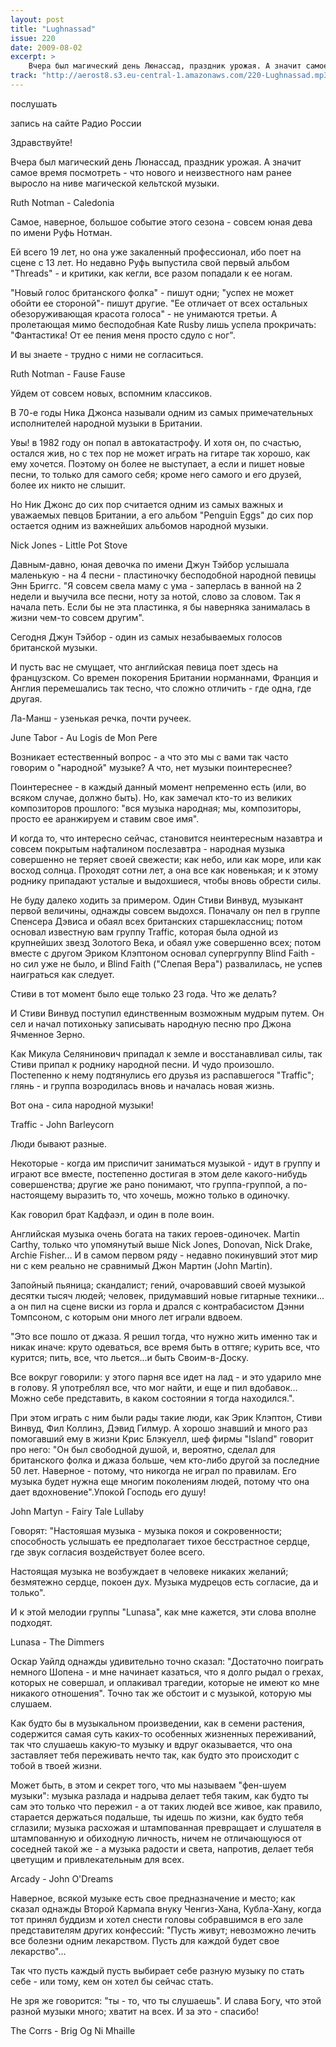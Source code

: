 ```yaml
---
layout: post
title: "Lughnassad"
issue: 220
date: 2009-08-02
excerpt: >
    Вчера был магический день Люнассад, праздник урожая. А значит самое время посмотреть - что нового и неизвестного нам ранее выросло на ниве магической кельтской музыки.
track: "http://aerost8.s3.eu-central-1.amazonaws.com/220-Lughnassad.mp3"
---
```


послушать

запись на сайте Радио России

Здравствуйте!

Вчера был магический день Люнассад, праздник урожая. А значит самое время посмотреть - что нового и неизвестного нам ранее выросло на ниве магической кельтской музыки.

Ruth Notman - Caledonia

Самое, наверное, большое событие этого сезона - совсем юная дева по имени Руфь Нотман.

Ей всего 19 лет, но она уже закаленный профессионал, ибо поет на сцене с 13 лет. Но недавно Руфь выпустила свой первый альбом "Threads" - и критики, как кегли, все разом попадали к ее ногам.

"Новый голос британского фолка" - пишут одни; "успех не может обойти ее стороной"- пишут другие. "Ее отличает от всех остальных обезоруживающая красота голоса" - не унимаются третьи. А пролетающая мимо бесподобная Kate Rusby лишь успела прокричать: "Фантастика! От ее пения меня просто сдуло с ног".

И вы знаете - трудно с ними не согласиться.

Ruth Notman - Fause Fause

Уйдем от совсем новых, вспомним классиков.

В 70-е годы Ника Джонса называли одним из самых примечательных исполнителей народной музыки в Британии.

Увы! в 1982 году он попал в автокатастрофу. И хотя он, по счастью, остался жив, но с тех пор не может играть на гитаре так хорошо, как ему хочется. Поэтому он более не выступает, а если и пишет новые песни, то только для самого себя; кроме него самого и его друзей, более их никто не слышит.

Но Ник Джонс до сих пор считается одним из самых важных и уважаемых певцов Британии, а его альбом "Penguin Eggs" до сих пор остается одним из важнейших альбомов народной музыки.

Nick Jones - Little Pot Stove

Давным-давно, юная девочка по имени Джун Тэйбор услышала маленькую - на 4 песни - пластиночку бесподобной народной певицы Энн Бриггс. "Я совсем свела маму с ума - заперлась в ванной на 2 недели и выучила все песни, ноту за нотой, слово за словом. Так я начала петь. Если бы не эта пластинка, я бы наверняка занималась в жизни чем-то совсем другим".

Сегодня Джун Тэйбор - один из самых незабываемых голосов британской музыки.

И пусть вас не смущает, что английская певица поет здесь на французском. Со времен покорения Британии норманнами, Франция и Англия перемешались так тесно, что сложно отличить - где одна, где другая.

Ла-Манш - узенькая речка, почти ручеек.

June Tabor - Au Logis de Mon Pere

Возникает естественный вопрос - а что это мы с вами так часто говорим о "народной" музыке? А что, нет музыки поинтереснее?

Поинтереснее - в каждый данный момент непременно есть (или, во всяком случае, должно быть). Но, как замечал кто-то из великих композиторов прошлого: "вся музыка народная; мы, композиторы, просто ее аранжируем и ставим свое имя".

И когда то, что интересно сейчас, становится неинтересным назавтра и совсем покрытым нафталином послезавтра - народная музыка совершенно не теряет своей свежести; как небо, или как море, или как восход солнца. Проходят сотни лет, а она все как новенькая; и к этому роднику припадают усталые и выдохшиеся, чтобы вновь обрести силы.

Не буду далеко ходить за примером. Один Стиви Винвуд, музыкант первой величины, однажды совсем выдохся. Поначалу он пел в группе Спенсера Дэвиса и обаял всех британских старшеклассниц; потом основал известную вам группу Traffic, которая была одной из крупнейших звезд Золотого Века, и обаял уже совершенно всех; потом вместе с другом Эриком Клэптоном основал супергруппу Blind Faith - но сил уже не было, и Blind Faith ("Слепая Вера") развалилась, не успев наиграться как следует.

Стиви в тот момент было еще только 23 года. Что же делать?

И Стиви Винвуд поступил единственным возможным мудрым путем. Он сел и начал потихоньку записывать народную песню про Джона Ячменное Зерно.

Как Микула Селянинович припадал к земле и восстанавливал силы, так Стиви припал к роднику народной песни. И чудо произошло. Постепенно к нему подтянулись его друзья из распавшегося "Traffic"; глянь - и группа возродилась вновь и началась новая жизнь.

Вот она - сила народной музыки!

Traffic - John Barleycorn

Люди бывают разные.

Некоторые - когда им приспичит заниматься музыкой - идут в группу и играют все вместе, постепенно достигая в этом деле какого-нибудь совершенства; другие же рано понимают, что группа-группой, а по-настоящему выразить то, что хочешь, можно только в одиночку.

Как говорил брат Кадфаэл, и один в поле воин.

Английская музыка очень богата на таких героев-одиночек. Martin Carthy, только что упомянутый выше Nick Jones, Donovan, Nick Drake, Archie Fisher... И в самом первом ряду - недавно покинувший этот мир ни с кем реально не сравнимый Джон Мартин (John Martin).

Запойный пьяница; скандалист; гений, очаровавший своей музыкой десятки тысяч людей; человек, придумавший новые гитарные техники... а он пил на сцене виски из горла и дрался с контрабасистом Дэнни Томпсоном, с которым они много лет играли вдвоем.

"Это все пошло от джаза. Я решил тогда, что нужно жить именно так и никак иначе: круто одеваться, все время быть в оттяге; курить все, что курится; пить, все, что льется...и быть Своим-в-Доску.

Все вокруг говорили: у этого парня все идет на лад - и это ударило мне в голову. Я употреблял все, что мог найти, и еще и пил вдобавок... Можно себе представить, в каком состоянии я тогда находился.".

При этом играть с ним были рады такие люди, как Эрик Клэптон, Стиви Винвуд, Фил Коллинз, Дэвид Гилмур. А хорошо знавший и много раз помогавший ему в жизни Крис Блэкуелл, шеф фирмы "Island" говорит про него: "Он был свободной душой, и, вероятно, сделал для британского фолка и джаза больше, чем кто-либо другой за последние 50 лет. Наверное - потому, что никогда не играл по правилам. Его музыка будет нужна еще многим поколениям людей, потому что она дает вдохновение".Упокой Господь его душу!

John Martyn - Fairy Tale Lullaby

Говорят: "Настояшая музыка - музыка покоя и сокровенности; способность услышать ее предполагает тихое бесстрастное сердце, где звук согласия воздействует более всего.

Настоящая музыка не возбуждает в человеке никаких желаний; безмятежно сердце, покоен дух. Музыка мудрецов есть согласие, да и только".

И к этой мелодии группы "Lunasa", как мне кажется, эти слова вполне подходят.

Lunasa - The Dimmers

Оскар Уайлд однажды удивительно точно сказал: "Достаточно поиграть немного Шопена - и мне начинает казаться, что я долго рыдал о грехах, которых не совершал, и оплакивал трагедии, которые не имеют ко мне никакого отношения". Точно так же обстоит и с музыкой, которую мы слушаем.

Как будто бы в музыкальном произведении, как в семени растения, содержится самая суть каких-то особенных жизненных переживаний, так что слушаешь какую-то музыку и вдруг оказывается, что она заставляет тебя переживать нечто так, как будто это происходит с тобой в твоей жизни.

Может быть, в этом и секрет того, что мы называем "фен-шуем музыки": музыка разлада и надрыва делает тебя таким, как будто ты сам это только что пережил - а от таких людей все живое, как правило, старается держаться подальше, ты идешь по жизни, как будто тебя сглазили; музыка расхожая и штампованная превращает и слушателя в штампованную и обиходную личность, ничем не отличающуюся от соседней такой же - а музыка радости и света, напротив, делает тебя цветущим и привлекательным для всех.

Arcady - John O'Dreams

Наверное, всякой музыке есть свое предназначение и место; как сказал однажды Второй Кармапа внуку Ченгиз-Хана, Кубла-Хану, когда тот принял буддизм и хотел снести головы собравшимся в его зале представителям других конфессий: "Пусть живут; невозможно лечить все болезни одним лекарством. Пусть для каждой будет свое лекарство"...

Так что пусть каждый пусть выбирает себе разную музыку по стать себе - или тому, кем он хотел бы сейчас стать.

Не зря же говорится: "ты - то, что ты слушаешь". И слава Богу, что этой разной музыки много; хватит на всех. И за это - спасибо!

The Corrs - Brig Og Ni Mhaille
